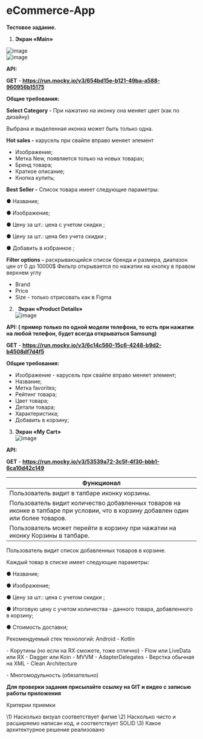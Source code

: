 # eCommerce-App

**Тестовое задание.**

1. **Экран «Main»**

![image](https://user-images.githubusercontent.com/84706749/199922053-b62ebaab-85fe-4ad5-ad7c-8bdc3be2050c.png)  
![image](https://user-images.githubusercontent.com/84706749/199922171-cf4774d3-e11d-48b1-84da-63da77418451.png)



**API:**

**GET** - **https://run.mocky.io/v3/654bd15e-b121-49ba-a588-960956b15175**

**Общие требования:**

**Select Category -** При нажатию на иконку она меняет цвет (как по дизайну)

Выбрана и выделенная иконка может быть только одна.


**Hot sales -** карусель при свайпе вправо меняет элемент

- Изображение;
- Метка New, появляется только на новых товарах;
- Бренд товара;
- Краткое описание;
- Кнопка купить; 



**Best Seller -** Список товара имеет следующие параметры:

●  Название;

●  Изображение;

●  Цену за шт.: цена с учетом скидки ;

●  Цену за шт.: цена без учета скидки ;

●  Добавить в избранное ;


**Filter options -** раскрывающийся список бренда и размера, диапазон цен от 0 до 10000$
Фильтр открывается по нажатии на кнопку в правом верхнем углу

- Brand
- Price
- Size - только отрисовать как в Figma










2. ` `**Экран  «Product Details»**  
![image](https://user-images.githubusercontent.com/84706749/199922250-12c4f7ef-8341-491a-a75b-6158a6991c20.png)



**API: ( пример только по одной модели телефона, то есть при нажатии на любой телефон, будет всегда открываться Samsung)**

**GET** - **https://run.mocky.io/v3/6c14c560-15c6-4248-b9d2-b4508df7d4f5**


**Общие требования:** 

- Изображение - карусель при свайпе вправо меняет элемент;
- Название;
- Метка favorites;
- Рейтинг товара;
- Цвет товара;
- Детали товара;
- Характеристика;
- Добавить в корзину;



3. **Экран «My Cart»**  
![image](https://user-images.githubusercontent.com/84706749/199922283-a0e1e5d4-d95c-4f20-b3a5-478d913a76c2.png)




**API:**

**GET** - **https://run.mocky.io/v3/53539a72-3c5f-4f30-bbb1-6ca10d42c149**




|**Функционал**|
| - |
|Пользователь видит в тапбаре иконку корзины.|
|Пользователь видит количество добавленных товаров на иконке в тапбаре при условии, что в корзину добавлен один или более товаров.|
|Пользователь может перейти в корзину при нажатии на иконку Корзины в тапбаре.|



Пользователь видит список добавленных товаров в корзине.

Каждый товар в списке имеет следующие параметры:

●  	Название;

●  	Изображение;

●  	Цену за шт.: цена с учетом скидки ;

●  	Итоговую цену с учетом количества ~~-~~ данного товара, добавленного в корзину;

●    Стоимость доставки;



Рекомендуемый стек технологий:
Android
\- Kotlin

\- Корутины (но если на RX сможете, тоже отлично)
\- Flow или LiveData или RX
\- Dagger или Koin
\- MVVM
\- AdapterDelegates
\- Верстка обычная на XML
\- Clean Architecture 

\- Многомодульность (обязательно)


**Для проверки задания присылайте ссылку на GIT и видео с записью работы приложения** 


Критерии приемки

\1) Насколько визуал соответствует фигме
\2) Насколько чисто и расширяемо написан код, и соответствует SOLID
\3) Какое архитектурное решение реализовано




